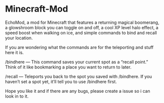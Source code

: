 # Minecraft-Mod
EchoMod, a mod for Minecraft that features a returning magical boomerang, a glowshroom block you can toggle on and off, a cool XP level halo effect, a speed boost when walking on ice, and simple commands to bind and recall your location.

If you are wondering what the commands are for the teleporting and stuff here it is.

/bindhere — This command saves your current spot as a “recall point.” Think of it like bookmarking a place you want to return to later.

/recall — Teleports you back to the spot you saved with /bindhere. If you haven’t set a spot yet, it’ll tell you to use /bindhere first.

Hope you like it and if there are any bugs, please create a issue so i can look in to it.